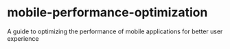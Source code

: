 # mobile-performance-optimization
A guide to optimizing the performance of mobile applications for better user experience
